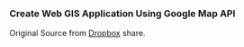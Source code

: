 ### Create Web GIS Application Using Google Map API


Original Source from [Dropbox](https://www.dropbox.com/s/livrxui2gg205xq/WebGIS%20Google%20Map%20-%20MySQL%20-%20PHP.zip?dl=0) share.
